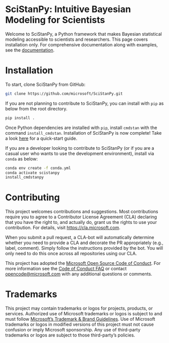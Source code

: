 SciStanPy: Intuitive Bayesian Modeling for Scientists
=====================================================

Welcome to SciStanPy, a Python framework that makes Bayesian statistical modeling accessible to scientists and researchers. This page covers installation only. For comprehensive documentation along with examples, see the [documentation](https://microsoft.github.io/scistanpy/).

# Installation
To start, clone SciStanPy from GitHub:

```bash
git clone https://github.com/microsoft/SciStanPy.git
```

If you are not planning to contribute to SciStanPy, you can install with `pip` as below from the root directory.

```bash
pip install .
```

Once Python dependencies are installed with `pip`, install `cmdstan` with the command `install_cmdstan`. Installation of SciStanPy is now complete! Take a look [here](https://microsoft.github.io/scistanpy/) for a quick-start guide.

If you are a developer looking to contribute to SciStanPy (or if you are a casual user who wants to use the development environment), install via `conda` as below:

```bash
conda env create -f conda.yml
conda activate scistanpy
install_cmdstanpy
```
# Contributing

This project welcomes contributions and suggestions. Most contributions require you to
agree to a Contributor License Agreement (CLA) declaring that you have the right to,
and actually do, grant us the rights to use your contribution. For details, visit
https://cla.microsoft.com.

When you submit a pull request, a CLA-bot will automatically determine whether you need
to provide a CLA and decorate the PR appropriately (e.g., label, comment). Simply follow the
instructions provided by the bot. You will only need to do this once across all repositories using our CLA.

This project has adopted the [Microsoft Open Source Code of Conduct](https://opensource.microsoft.com/codeofconduct/).
For more information see the [Code of Conduct FAQ](https://opensource.microsoft.com/codeofconduct/faq/)
or contact [opencode@microsoft.com](mailto:opencode@microsoft.com) with any additional questions or comments.

# Trademarks
This project may contain trademarks or logos for projects, products, or services. Authorized use of Microsoft trademarks or logos is subject to and must follow [Microsoft’s Trademark & Brand Guidelines](https://www.microsoft.com/en-us/legal/intellectualproperty/trademarks). Use of Microsoft trademarks or logos in modified versions of this project must not cause confusion or imply Microsoft sponsorship. Any use of third-party trademarks or logos are subject to those third-party’s policies.